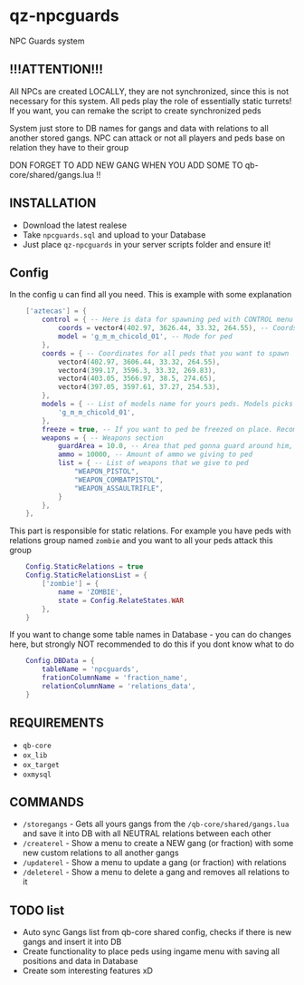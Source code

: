 # qz-npcguards
NPC Guards system

## !!!ATTENTION!!!

All NPCs are created LOCALLY, they are not synchronized, since this is not necessary for this system. All peds play the role of essentially static turrets! If you want, you can remake the script to create synchronized peds

System just store to DB names for gangs and data with relations to all another stored gangs. NPC can attack or not all players and peds base on relation they have to their group

DON FORGET TO ADD NEW GANG WHEN YOU ADD SOME TO qb-core/shared/gangs.lua !!

## INSTALLATION
 - Download the latest realese
 - Take `npcguards.sql` and upload to your Database
 - Just place `qz-npcguards` in your server scripts folder and ensure it!

## Config

In the config u can find all you need. This is example with some explanation

```lua
    ['aztecas'] = {
        control = { -- Here is data for spawning ped with CONTROL menu for all ur guards
            coords = vector4(402.97, 3626.44, 33.32, 264.55), -- Coords for this ped
            model = 'g_m_m_chicold_01', -- Mode for ped
        },
        coords = { -- Coordinates for all peds that you want to spawn
            vector4(402.97, 3606.44, 33.32, 264.55),
            vector4(399.17, 3596.3, 33.32, 269.83),
            vector4(403.05, 3566.97, 38.5, 274.65),
            vector4(397.05, 3597.61, 37.27, 254.53),
        },
        models = { -- List of models name for yours peds. Models picks randomly
            'g_m_m_chicold_01',
        },
        freeze = true, -- If you want to ped be freezed on place. Recomended to leave it true.
        weapons = { -- Weapons section
            guardArea = 10.0, -- Area that ped gonna guard around him, THIS OPTION NEED IF freeze IS SET TO FALSE! Just leave it 10.0
            ammo = 10000, -- Amount of ammo we giving to ped
            list = { -- List of weapons that we give to ped
                "WEAPON_PISTOL",
                "WEAPON_COMBATPISTOL",
                "WEAPON_ASSAULTRIFLE",
            }
        },
    },
```
This part is responsible for static relations. For example you have peds with relations group named `zombie` and you want to all your peds attack this group

```lua
    Config.StaticRelations = true
    Config.StaticRelationsList = {
        ['zombie'] = {
            name = 'ZOMBIE',
            state = Config.RelateStates.WAR
        },
    }
```

If you want to change some table names in Database - you can do changes here, but strongly NOT recommended to do this if you dont know what to do

```lua
    Config.DBData = {
        tableName = 'npcguards',
        frationColumnName = 'fraction_name',
        relationColumnName = 'relations_data',
    }
```

## REQUIREMENTS
 - `qb-core`
 - `ox_lib`
 - `ox_target`
 - `oxmysql`

## COMMANDS

 - `/storegangs` - Gets all yours gangs from the `/qb-core/shared/gangs.lua` and save it into DB with all NEUTRAL relations between each other
 - `/createrel` - Show a menu to create a NEW gang (or fraction) with some new custom relations to all another gangs
 - `/updaterel` - Show a menu to update a gang (or fraction) with relations
 - `/deleterel` - Show a menu to delete a gang and removes all relations to it

 ## TODO list
 - Auto sync Gangs list from qb-core shared config, checks if there is new gangs and insert it into DB
 - Create functionality to place peds using ingame menu with saving all positions and data in Database
 - Create som interesting features xD
